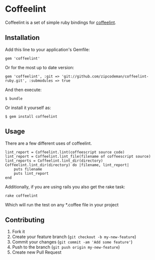 # Coffeelint

Coffeelint is a set of simple ruby bindings for [coffeelint](https://github.com/clutchski/coffeelint).

## Installation

Add this line to your application's Gemfile:

    gem 'coffeelint'

Or for the most up to date version:

    gem 'coffeelint', :git => 'git://github.com/zipcodeman/coffeelint-ruby.git', :submodules => true

And then execute:

    $ bundle

Or install it yourself as:

    $ gem install coffeelint

## Usage

There are a few different uses of coffeelint.

    lint_report = Coffeelint.lint(coffeescript source code)
    lint_report = Coffeelint.lint_file(filename of coffeescript source)
    lint_reports = Coffeelint.lint_dir(directory)
    Coffeelint.lint_dir(directory) do |filename, lint_report|
        puts filename
        puts lint_report
    end

Additionally, if you are using rails you also get the rake task:

    rake coffeelint

Which will run the test on any *.coffee file in your project

## Contributing

1. Fork it
2. Create your feature branch (`git checkout -b my-new-feature`)
3. Commit your changes (`git commit -am 'Add some feature'`)
4. Push to the branch (`git push origin my-new-feature`)
5. Create new Pull Request
